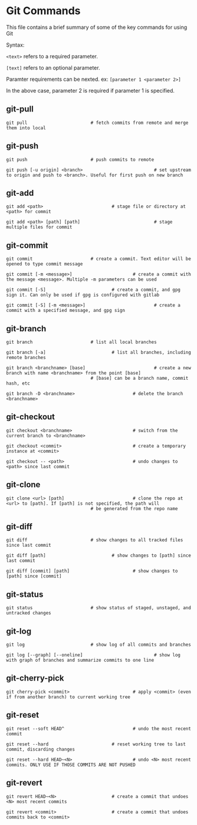 # Git Commands

This file contains a brief summary of some of the key commands for using Git

Syntax:

`<text>` refers to a required parameter.

`[text]` refers to an optional parameter.

Paramter requirements can be nexted. ex: `[parameter 1 <parameter 2>]`

In the above case, parameter 2 is required if parameter 1 is specified.

## git-pull

```
git pull						# fetch commits from remote and merge them into local
```

## git-push

```
git push						# push commits to remote

git push [-u origin] <branch>	                        # set upstream to origin and push to <branch>. Useful for first push on new branch
```

## git-add

```
git add	<path>					        # stage file or directory at <path> for commit

git add <path> [path] [path]                            # stage multiple files for commit
```

## git-commit

```
git commit						# create a commit. Text editor will be opened to type commit message

git commit [-m <message>]		                # create a commit with the message <message>. Multiple -m parameters can be used

git commit [-S]					        # create a commit, and gpg sign it. Can only be used if gpg is configured with gitlab

git commit [-S] [-m <message>]	                        # create a commit with a specified message, and gpg sign
```

## git-branch

```
git branch						# list all local branches

git branch [-a]					        # list all branches, including remote branches

git branch <branchname> [base]	                        # create a new branch with name <branchname> from the point [base]
						        # [base] can be a branch name, commit hash, etc

git branch -D <branchname>		                # delete the branch <branchname>
```

## git-checkout

```
git checkout <branchname>		                # switch from the current branch to <branchname>

git checkout <commit>			                # create a temporary instance at <commit>

git checkout -- <path>			                # undo changes to <path> since last commit
```

## git-clone

```
git clone <url> [path]			                # clone the repo at <url> to [path]. If [path] is not specified, the path will
						        # be generated from the repo name
```

## git-diff

```
git diff						# show changes to all tracked files since last commit

git diff [path]					        # show changes to [path] since last commit

git diff [commit] [path]		                # show changes to [path] since [commit]
```

## git-status

```
git status						# show status of staged, unstaged, and untracked changes
```

## git-log

```
git log							# show log of all commits and branches

git log [--graph] [--oneline]	                        # show log with graph of branches and summarize commits to one line
```

## git-cherry-pick

```
git cherry-pick <commit>		                # apply <commit> (even if from another branch) to current working tree
```

## git-reset

```
git reset --soft HEAD^			                # undo the most recent commit

git reset --hard				        # reset working tree to last commit, discarding changes

git reset --hard HEAD~<N>		                # undo <N> most recent commits. ONLY USE IF THOSE COMMITS ARE NOT PUSHED
```

## git-revert

```
git revert HEAD~<N>				        # create a commit that undoes <N> most recent commits

git revert <commit>				        # create a commit that undoes commits back to <commit>
```
